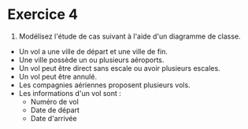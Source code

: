 # Exercice 4

1. Modélisez l'étude de cas suivant à l'aide d'un diagramme de classe.

- Un vol a une ville de départ et une ville de fin.
- Une ville possède un ou plusieurs aéroports.
- Un vol peut être direct sans escale ou avoir plusieurs escales.
- Un vol peut être annulé.
- Les compagnies aériennes proposent plusieurs vols.
- Les informations d'un vol sont :
  - Numéro de vol
  - Date de départ
  - Date d'arrivée
